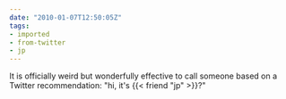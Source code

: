 ```yaml
---
date: "2010-01-07T12:50:05Z"
tags:
- imported
- from-twitter
- jp
---
```

It is officially weird but wonderfully effective to call someone based on a Twitter recommendation: "hi, it's {{< friend "jp" >}}?"
